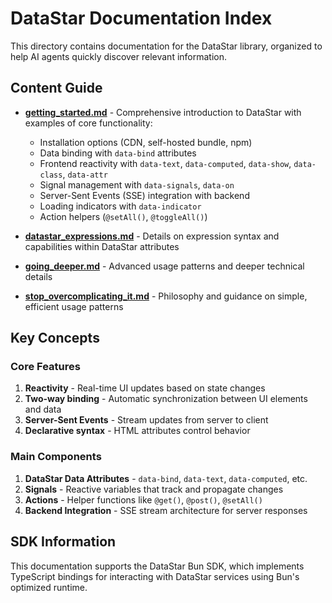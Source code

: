 # DataStar Documentation Index

This directory contains documentation for the DataStar library, organized to help AI agents quickly discover relevant information.

## Content Guide

- **[getting_started.md](./getting_started.md)** - Comprehensive introduction to DataStar with examples of core functionality:
  - Installation options (CDN, self-hosted bundle, npm)
  - Data binding with `data-bind` attributes
  - Frontend reactivity with `data-text`, `data-computed`, `data-show`, `data-class`, `data-attr`
  - Signal management with `data-signals`, `data-on`
  - Server-Sent Events (SSE) integration with backend
  - Loading indicators with `data-indicator`
  - Action helpers (`@setAll()`, `@toggleAll()`)

- **[datastar_expressions.md](./datastar_expressions.md)** - Details on expression syntax and capabilities within DataStar attributes

- **[going_deeper.md](./going_deeper.md)** - Advanced usage patterns and deeper technical details

- **[stop_overcomplicating_it.md](./stop_overcomplicating_it.md)** - Philosophy and guidance on simple, efficient usage patterns

## Key Concepts

### Core Features

1. **Reactivity** - Real-time UI updates based on state changes
2. **Two-way binding** - Automatic synchronization between UI elements and data
3. **Server-Sent Events** - Stream updates from server to client
4. **Declarative syntax** - HTML attributes control behavior

### Main Components

1. **DataStar Data Attributes** - `data-bind`, `data-text`, `data-computed`, etc.
2. **Signals** - Reactive variables that track and propagate changes
3. **Actions** - Helper functions like `@get()`, `@post()`, `@setAll()`
4. **Backend Integration** - SSE stream architecture for server responses

## SDK Information

This documentation supports the DataStar Bun SDK, which implements TypeScript bindings for interacting with DataStar services using Bun's optimized runtime.